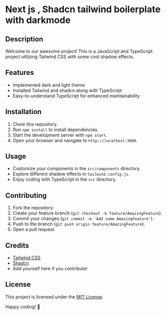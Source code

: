 # Next js , Shadcn tailwind boilerplate with darkmode

## Description
Welcome to our awesome project! This is a JavaScript and TypeScript project utilizing Tailwind CSS with some cool shadow effects. 

## Features
- Implemented dark and light theme
- Installed Tailwind and shadcn along with TypeScript
- Easy-to-understand TypeScript for enhanced maintainability

## Installation
1. Clone this repository.
2. Run `npm install` to install dependencies.
3. Start the development server with `npm start`.
4. Open your browser and navigate to `http://localhost:3000`.

## Usage
- Customize your components in the `src/components` directory.
- Explore different shadow effects in `tailwind.config.js`.
- Enjoy coding with TypeScript in the `src` directory.

## Contributing
1. Fork the repository.
2. Create your feature branch (`git checkout -b feature/AmazingFeature`).
3. Commit your changes (`git commit -m 'Add some AmazingFeature'`).
4. Push to the branch (`git push origin feature/AmazingFeature`).
5. Open a pull request.

## Credits
- [Tailwind CSS](https://tailwindcss.com/)
- [Shadcn](https://shadcn.com/)
- Add yourself here if you contribute!

## License
This project is licensed under the [MIT License](LICENSE).

Happy coding! 🚀
